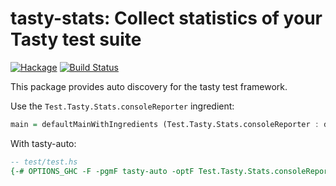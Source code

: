 # tasty-stats: Collect statistics of your Tasty test suite

[![Hackage](https://img.shields.io/hackage/v/tasty-stats.svg)](https://hackage.haskell.org/package/tasty-stats)
[![Build Status](https://secure.travis-ci.org/minad/tasty-stats.png?branch=master)](http://travis-ci.org/minad/tasty-stats)

This package provides auto discovery for the tasty test framework.

Use the `Test.Tasty.Stats.consoleReporter` ingredient:

``` haskell
main = defaultMainWithIngredients (Test.Tasty.Stats.consoleReporter : defaultIngredients) testTree
```

With tasty-auto:
``` haskell
-- test/test.hs
{-# OPTIONS_GHC -F -pgmF tasty-auto -optF Test.Tasty.Stats.consoleReporter #-}
```
